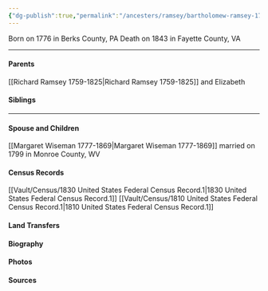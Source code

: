 ```yaml
---
{"dg-publish":true,"permalink":"/ancesters/ramsey/bartholomew-ramsey-1776-1843/"}
---
```


Born on  1776 in Berks County, PA
Death on 1843 in Fayette County, VA

---
#### Parents

[[Richard Ramsey 1759-1825\|Richard Ramsey 1759-1825]] and Elizabeth
#### Siblings
<!-- Link to sibling -->

---
#### Spouse and Children
[[Margaret Wiseman 1777-1869\|Margaret Wiseman 1777-1869]] married on 1799 in Monroe County, WV
<!-- Link to child -->

#### Census Records
[[Vault/Census/1830 United States Federal Census Record.1\|1830 United States Federal Census Record.1]]
[[Vault/Census/1810 United States Federal Census Record.1\|1810 United States Federal Census Record.1]]
#### Land Transfers

#### Biography

#### Photos

#### Sources

